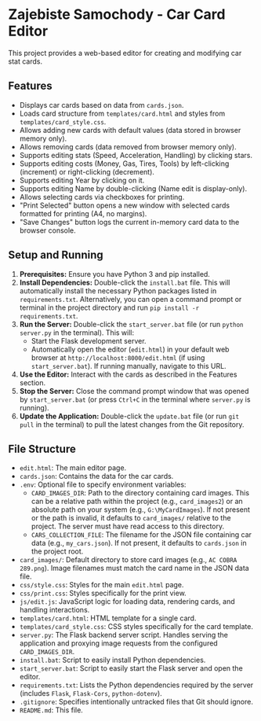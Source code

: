 # Zajebiste Samochody - Car Card Editor

This project provides a web-based editor for creating and modifying car stat cards.

## Features

*   Displays car cards based on data from `cards.json`.
*   Loads card structure from `templates/card.html` and styles from `templates/card_style.css`.
*   Allows adding new cards with default values (data stored in browser memory only).
*   Allows removing cards (data removed from browser memory only).
*   Supports editing stats (Speed, Acceleration, Handling) by clicking stars.
*   Supports editing costs (Money, Gas, Tires, Tools) by left-clicking (increment) or right-clicking (decrement).
*   Supports editing Year by clicking on it.
*   Supports editing Name by double-clicking (Name edit is display-only).
*   Allows selecting cards via checkboxes for printing.
*   "Print Selected" button opens a new window with selected cards formatted for printing (A4, no margins).
*   "Save Changes" button logs the current in-memory card data to the browser console.

## Setup and Running

1.  **Prerequisites:** Ensure you have Python 3 and pip installed.
2.  **Install Dependencies:** Double-click the `install.bat` file. This will automatically install the necessary Python packages listed in `requirements.txt`. Alternatively, you can open a command prompt or terminal in the project directory and run `pip install -r requirements.txt`.
3.  **Run the Server:** Double-click the `start_server.bat` file (or run `python server.py` in the terminal). This will:
    *   Start the Flask development server.
    *   Automatically open the editor (`edit.html`) in your default web browser at `http://localhost:8000/edit.html` (if using `start_server.bat`). If running manually, navigate to this URL.
4.  **Use the Editor:** Interact with the cards as described in the Features section.
5.  **Stop the Server:** Close the command prompt window that was opened by `start_server.bat` (or press `Ctrl+C` in the terminal where `server.py` is running).
6.  **Update the Application:** Double-click the `update.bat` file (or run `git pull` in the terminal) to pull the latest changes from the Git repository.

## File Structure

*   `edit.html`: The main editor page.
*   `cards.json`: Contains the data for the car cards.
*   `.env`: Optional file to specify environment variables:
    *   `CARD_IMAGES_DIR`: Path to the directory containing card images. This can be a relative path within the project (e.g., `card_images2`) or an absolute path on your system (e.g., `G:\MyCardImages`). If not present or the path is invalid, it defaults to `card_images/` relative to the project. The server must have read access to this directory.
    *   `CARS_COLLECTION_FILE`: The filename for the JSON file containing car data (e.g., `my_cars.json`). If not present, it defaults to `cards.json` in the project root.
*   `card_images/`: Default directory to store card images (e.g., `AC COBRA 289.png`). Image filenames must match the card name in the JSON data file.
*   `css/style.css`: Styles for the main `edit.html` page.
*   `css/print.css`: Styles specifically for the print view.
*   `js/edit.js`: JavaScript logic for loading data, rendering cards, and handling interactions.
*   `templates/card.html`: HTML template for a single card.
*   `templates/card_style.css`: CSS styles specifically for the card template.
*   `server.py`: The Flask backend server script. Handles serving the application and proxying image requests from the configured `CARD_IMAGES_DIR`.
*   `install.bat`: Script to easily install Python dependencies.
*   `start_server.bat`: Script to easily start the Flask server and open the editor.
*   `requirements.txt`: Lists the Python dependencies required by the server (includes `Flask`, `Flask-Cors`, `python-dotenv`).
*   `.gitignore`: Specifies intentionally untracked files that Git should ignore.
*   `README.md`: This file.

